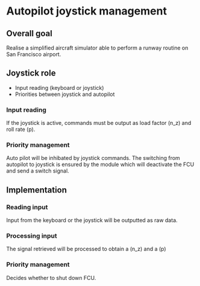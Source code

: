 # Autopilot joystick management

## Overall goal
Realise a simplified aircraft simulator able to perform a runway routine on
San Francisco airport.

## Joystick role
* Input reading (keyboard or joystick)
* Priorities between joystick and autopilot

### Input reading
If the joystick is active, commands must be output as load factor \(n_z\) and
roll rate \(p\).

### Priority management
Auto pilot will be inhibated by joystick commands. The switching from autopilot
to joystick is ensured by the module which will deactivate the FCU and send a
switch signal.

## Implementation

### Reading input
Input from the keyboard or the joystick will be outputted as raw data.

### Processing input
The signal retrieved will be processed to obtain a \(n_z\) and a \(p\)

### Priority management
Decides whether to shut down FCU.
